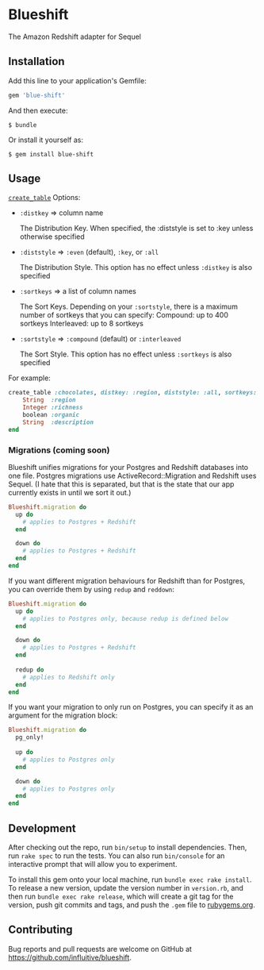 # Blueshift

The Amazon Redshift adapter for Sequel

## Installation

Add this line to your application's Gemfile:

```ruby
gem 'blue-shift'
```

And then execute:

    $ bundle

Or install it yourself as:

    $ gem install blue-shift

## Usage

[`create_table`](http://sequel.jeremyevans.net/rdoc/classes/Sequel/Database.html#method-i-create_table) Options:

- `:distkey` => column name

    The Distribution Key. When specified, the :diststyle is set to :key unless otherwise specified

- `:diststyle` => `:even` (default), `:key`, or `:all`

    The Distribution Style. This option has no effect unless `:distkey` is also specified

- `:sortkeys` => a list of column names

    The Sort Keys. Depending on your `:sortstyle`, there is a maximum number of sortkeys that you can specify:
      Compound: up to 400 sortkeys
      Interleaved: up to 8 sortkeys
    
- `:sortstyle` => `:compound` (default) or `:interleaved`

    The Sort Style. This option has no effect unless `:sortkeys` is also specified
        
For example:

```ruby
create_table :chocolates, distkey: :region, diststyle: :all, sortkeys: [:richness, :organic], sortstyle: :interleaved do
    String  :region
    Integer :richness
    boolean :organic
    String  :description
end
```


### Migrations (coming soon)

Blueshift unifies migrations for your Postgres and Redshift databases into one file. Postgres migrations use ActiveRecord::Migration and Redshift uses Sequel.
(I hate that this is separated, but that is the state that our app currently exists in until we sort it out.)

```ruby
Blueshift.migration do
  up do
    # applies to Postgres + Redshift
  end

  down do
    # applies to Postgres + Redshift
  end
end
```

If you want different migration behaviours for Redshift than for Postgres, you can override them by using `redup` and `reddown`:

```ruby
Blueshift.migration do
  up do
    # applies to Postgres only, because redup is defined below
  end

  down do
    # applies to Postgres + Redshift
  end
  
  redup do
    # applies to Redshift only
  end
end
```

If you want your migration to only run on Postgres, you can specify it as an argument for the migration block:

```ruby
Blueshift.migration do
  pg_only!
  
  up do
    # applies to Postgres only
  end

  down do
    # applies to Postgres only
  end
end
```
       
## Development

After checking out the repo, run `bin/setup` to install dependencies. Then, run `rake spec` to run the tests. You can also run `bin/console` for an interactive prompt that will allow you to experiment.

To install this gem onto your local machine, run `bundle exec rake install`. To release a new version, update the version number in `version.rb`, and then run `bundle exec rake release`, which will create a git tag for the version, push git commits and tags, and push the `.gem` file to [rubygems.org](https://rubygems.org).

## Contributing

Bug reports and pull requests are welcome on GitHub at https://github.com/influitive/blueshift.

